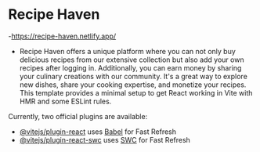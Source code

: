 # Recipe Haven
-https://recipe-haven.netlify.app/

- Recipe Haven offers a unique platform where you can not only buy
delicious recipes from our extensive collection but also add your
own recipes after logging in. Additionally, you can earn money by
sharing your culinary creations with our community. It's a great
way to explore new dishes, share your cooking expertise, and
monetize your recipes.
This template provides a minimal setup to get React working in Vite with HMR and some ESLint rules.

Currently, two official plugins are available:

- [@vitejs/plugin-react](https://github.com/vitejs/vite-plugin-react/blob/main/packages/plugin-react/README.md) uses [Babel](https://babeljs.io/) for Fast Refresh
- [@vitejs/plugin-react-swc](https://github.com/vitejs/vite-plugin-react-swc) uses [SWC](https://swc.rs/) for Fast Refresh
  
